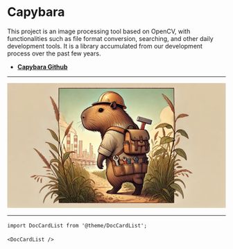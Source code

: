 # Capybara

This project is an image processing tool based on OpenCV, with functionalities such as file format conversion, searching, and other daily development tools. It is a library accumulated from our development process over the past few years.

- [**Capybara Github**](https://github.com/DocsaidLab/Capybara)

---

![title](./resources/title.webp)

---

```mdx-code-block
import DocCardList from '@theme/DocCardList';

<DocCardList />
```

